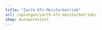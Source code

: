 ```yaml
---
title: "Zarth Kfz-Meisterbetrieb"
url: /uplengen/zarth-kfz-meisterbetrieb/
shop: Autowerkstatt
---
```

